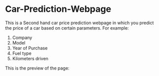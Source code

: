 # Car-Prediction-Webpage

This is a Second hand car price prediction webpage in which you predict the price of a car based on certain parameters.
For example:
1. Company
2. Model
3. Year of Purchase
4. Fuel type
5. Kilometers driven

This is the preview of the page: 
